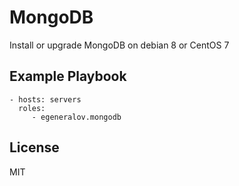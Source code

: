 MongoDB
=========

Install or upgrade MongoDB on debian 8 or CentOS 7

Example Playbook
----------------

    - hosts: servers
      roles:
         - egeneralov.mongodb

License
-------

MIT
